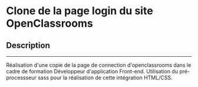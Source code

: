 # Clone de la page login du site OpenClassrooms

## Description
--------------

Réalisation d'une copie de la page de connection d'openclassrooms dans le cadre de formation Développeur d'application Front-end.
Utilisation du pré-processseur sass pour la réalisation de cette intégration HTML/CSS.
